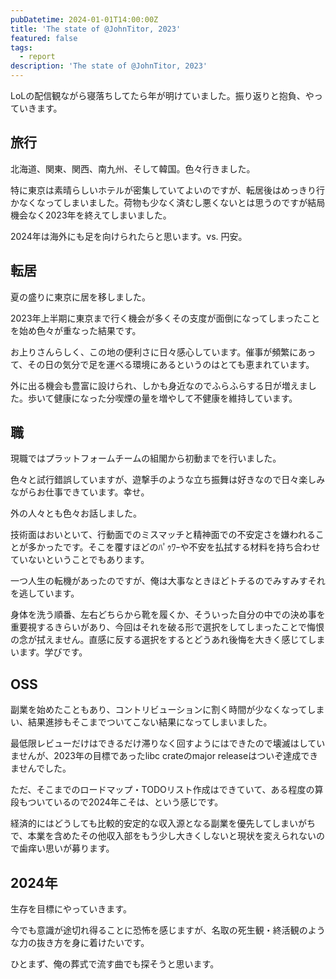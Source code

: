 ```yaml
---
pubDatetime: 2024-01-01T14:00:00Z
title: 'The state of @JohnTitor, 2023'
featured: false
tags:
  - report
description: 'The state of @JohnTitor, 2023'
---
```


LoLの配信観ながら寝落ちしてたら年が明けていました。振り返りと抱負、やっていきます。

## 旅行

北海道、関東、関西、南九州、そして韓国。色々行きました。

特に東京は素晴らしいホテルが密集していてよいのですが、転居後はめっきり行かなくなってしまいました。荷物も少なく済むし悪くないとは思うのですが結局機会なく2023年を終えてしまいました。

2024年は海外にも足を向けられたらと思います。vs. 円安。

## 転居

夏の盛りに東京に居を移しました。

2023年上半期に東京まで行く機会が多くその支度が面倒になってしまったことを始め色々が重なった結果です。

お上りさんらしく、この地の便利さに日々感心しています。催事が頻繁にあって、その日の気分で足を運べる環境にあるというのはとても恵まれています。

外に出る機会も豊富に設けられ、しかも身近なのでふらふらする日が増えました。歩いて健康になった分喫煙の量を増やして不健康を維持しています。

## 職

現職ではプラットフォームチームの組閣から初動までを行いました。

色々と試行錯誤していますが、遊撃手のような立ち振舞は好きなので日々楽しみながらお仕事できています。幸せ。

外の人々とも色々お話しました。

技術面はおいといて、行動面でのミスマッチと精神面での不安定さを嫌われることが多かったです。そこを覆すほどのﾊﾟｩﾜｰや不安を払拭する材料を持ち合わせていないということでもあります。

一つ人生の転機があったのですが、俺は大事なときほどトチるのでみすみすそれを逃しています。

身体を洗う順番、左右どちらから靴を履くか、そういった自分の中での決め事を重要視するきらいがあり、今回はそれを破る形で選択をしてしまったことで悔恨の念が拭えません。直感に反する選択をするとどうあれ後悔を大きく感じてしまいます。学びです。

## OSS

副業を始めたこともあり、コントリビューションに割く時間が少なくなってしまい、結果進捗もそこまでついてこない結果になってしまいました。

最低限レビューだけはできるだけ滞りなく回すようにはできたので壊滅はしていませんが、2023年の目標であったlibc crateのmajor releaseはついぞ達成できませんでした。

ただ、そこまでのロードマップ・TODOリスト作成はできていて、ある程度の算段もついているので2024年こそは、という感じです。

経済的にはどうしても比較的安定的な収入源となる副業を優先してしまいがちで、本業を含めたその他収入部をもう少し大きくしないと現状を変えられないので歯痒い思いが募ります。

## 2024年

生存を目標にやっていきます。

今でも意識が途切れ得ることに恐怖を感じますが、名取の死生観・終活観のような力の抜き方を身に着けたいです。

ひとまず、俺の葬式で流す曲でも探そうと思います。
